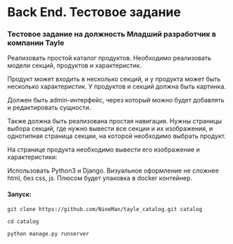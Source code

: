 Back End. Тестовое задание
===
### Тестовое задание на должность Младший разработчик в компании Tayle


Реализовать простой каталог продуктов. Необходимо реализовать модели секций, продуктов и характеристик.

Продукт может входить в несколько секций, и у продукта может быть несколько характеристик. У продуктов и секций должна быть картинка.

Должен быть admin-интерфейс, через который можно будет добавлять и редактировать сущности.

Также должна быть реализована простая навигация. Нужны страницы выбора секций, где нужно вывести все секции и их изображения, и однотипная страница секции, на которой необходимо выбрать продукт. 

На странице продукта необходимо вывести его изображение и характеристики:

Использовать Python3 и Django. Визуальное оформление не сложнее html, без css, js. 
Плюсом будет упаковка в docker контейнер. 

#### Запуск:

    git clone https://github.com/NineMan/tayle_catalog.git catalog

    cd catalog

    python manage.py runserver
